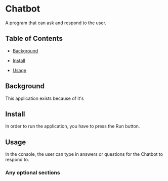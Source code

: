 # Chatbot

A program that can ask and respond to the user.

## Table of Contents

- [Background](#background)

- [Install](#install)

- [Usage](#usage)

## Background

This application exists because of it's

## Install

In order to run the application, you have to press the Run button.

## Usage

In the console, the user can type in answers or questions for the Chatbot to respond to.

### Any optional sections